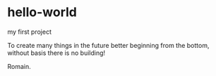 # hello-world
my first project

To create many things in the future better beginning from the bottom, without basis there is no building!

Romain.
